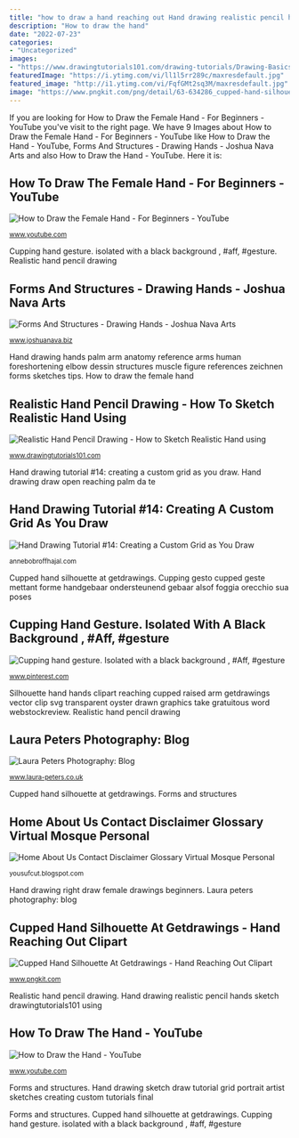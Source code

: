 ```yaml
---
title: "how to draw a hand reaching out Hand drawing realistic pencil hands sketch drawingtutorials101 using"
description: "How to draw the hand"
date: "2022-07-23"
categories:
- "Uncategorized"
images:
- "https://www.drawingtutorials101.com/drawing-tutorials/Drawing-Basics/Hands/realistic-hand-with-pencils/Drawing-Realistic-Hand.jpg"
featuredImage: "https://i.ytimg.com/vi/ll1l5rr289c/maxresdefault.jpg"
featured_image: "http://i1.ytimg.com/vi/FqfGMt2sq3M/maxresdefault.jpg"
image: "https://www.pngkit.com/png/detail/63-634286_cupped-hand-silhouette-at-getdrawings-hand-reaching-out.png"
---
```


If you are looking for How to Draw the Female Hand - For Beginners - YouTube you've visit to the right page. We have 9 Images about How to Draw the Female Hand - For Beginners - YouTube like How to Draw the Hand - YouTube, Forms And Structures - Drawing Hands - Joshua Nava Arts and also How to Draw the Hand - YouTube. Here it is:

## How To Draw The Female Hand - For Beginners - YouTube

![How to Draw the Female Hand - For Beginners - YouTube](https://i.ytimg.com/vi/ll1l5rr289c/maxresdefault.jpg "Laura peters photography: blog")

<small>www.youtube.com</small>

Cupping hand gesture. isolated with a black background , #aff, #gesture. Realistic hand pencil drawing

## Forms And Structures - Drawing Hands - Joshua Nava Arts

![Forms And Structures - Drawing Hands - Joshua Nava Arts](https://www.joshuanava.biz/hands/images/1791_1_4-thicker-part-the-palm-the-hand.jpg "Laura peters photography: blog")

<small>www.joshuanava.biz</small>

Hand drawing hands palm arm anatomy reference arms human foreshortening elbow dessin structures muscle figure references zeichnen forms sketches tips. How to draw the female hand

## Realistic Hand Pencil Drawing - How To Sketch Realistic Hand Using

![Realistic Hand Pencil Drawing - How to Sketch Realistic Hand using](https://www.drawingtutorials101.com/drawing-tutorials/Drawing-Basics/Hands/realistic-hand-with-pencils/Drawing-Realistic-Hand.jpg "How to draw the female hand")

<small>www.drawingtutorials101.com</small>

Hand drawing tutorial #14: creating a custom grid as you draw. Hand drawing draw open reaching palm da te

## Hand Drawing Tutorial #14: Creating A Custom Grid As You Draw

![Hand Drawing Tutorial #14: Creating a Custom Grid as You Draw](http://annebobroffhajal.com/wp-content/uploads/2011/06/Tutorial14FinalIMG_7266-1024x713.jpg "Home about us contact disclaimer glossary virtual mosque personal")

<small>annebobroffhajal.com</small>

Cupped hand silhouette at getdrawings. Cupping gesto cupped geste mettant forme handgebaar ondersteunend gebaar alsof foggia orecchio sua poses

## Cupping Hand Gesture. Isolated With A Black Background , #Aff, #gesture

![Cupping hand gesture. Isolated with a black background , #Aff, #gesture](https://i.pinimg.com/736x/68/a3/3f/68a33f0f82cc3f16a9836a66d6683cff.jpg "Realistic hand pencil drawing")

<small>www.pinterest.com</small>

Silhouette hand hands clipart reaching cupped raised arm getdrawings vector clip svg transparent oyster drawn graphics take gratuitous word webstockreview. Realistic hand pencil drawing

## Laura Peters Photography: Blog

![Laura Peters Photography: Blog](https://www.laura-peters.co.uk/img/s/v-10/p371046674-5.jpg "How to draw the hand")

<small>www.laura-peters.co.uk</small>

Cupped hand silhouette at getdrawings. Forms and structures

## Home About Us Contact Disclaimer Glossary Virtual Mosque Personal

![Home About Us Contact Disclaimer Glossary Virtual Mosque Personal](https://i.ytimg.com/vi/Hls-cIdrpFM/0.jpg "Hand drawing sketch draw tutorial grid portrait artist sketches creating custom tutorials final")

<small>yousufcut.blogspot.com</small>

Hand drawing right draw female drawings beginners. Laura peters photography: blog

## Cupped Hand Silhouette At Getdrawings - Hand Reaching Out Clipart

![Cupped Hand Silhouette At Getdrawings - Hand Reaching Out Clipart](https://www.pngkit.com/png/detail/63-634286_cupped-hand-silhouette-at-getdrawings-hand-reaching-out.png "Hand drawing realistic pencil hands sketch drawingtutorials101 using")

<small>www.pngkit.com</small>

Realistic hand pencil drawing. Hand drawing realistic pencil hands sketch drawingtutorials101 using

## How To Draw The Hand - YouTube

![How to Draw the Hand - YouTube](http://i1.ytimg.com/vi/FqfGMt2sq3M/maxresdefault.jpg "Home about us contact disclaimer glossary virtual mosque personal")

<small>www.youtube.com</small>

Forms and structures. Hand drawing sketch draw tutorial grid portrait artist sketches creating custom tutorials final

Forms and structures. Cupped hand silhouette at getdrawings. Cupping hand gesture. isolated with a black background , #aff, #gesture
